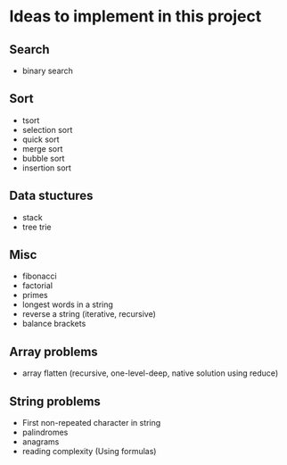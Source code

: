 # Ideas to implement in this project

## Search
- binary search

## Sort
- tsort
- selection sort
- quick sort
- merge sort
- bubble sort
- insertion sort

## Data stuctures
- stack
- tree trie


## Misc
- fibonacci
- factorial
- primes
- longest words in a string
- reverse a string (iterative, recursive)
- balance brackets

## Array problems
- array flatten (recursive, one-level-deep, native solution using reduce)

## String problems
- First non-repeated character in string
- palindromes
- anagrams
- reading complexity (Using formulas)